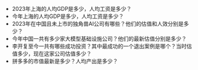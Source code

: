  - 2023年上海的人均GDP是多少，人均工资是多少？
 - 今年上海的人均GDP是多少，人均工资是多少？
 - 2023年在中国且未上市的独角兽AI公司有哪些？他们的估值和人效分别是多少？
 - 今年中国一共有多少家大模型基础设施公司？他们的最新估值分别是多少？
 - 李开复至今一共有哪些成功投资？其中最成功的一个退出案例是哪个？当时估值多少，现在这家公司估值多少？
 - 拼多多的市值最新是多少？人均产出是多少？
